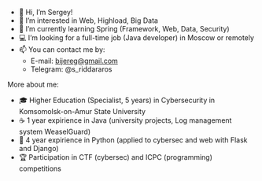 - 👋 Hi, I’m Sergey!
- 👀 I’m interested in Web, Highload, Big Data
- 🌱 I’m currently learning Spring (Framework, Web, Data, Security)
- 💻 I’m looking for a full-time job (Java developer) in Moscow or remotely
- 📫 You can contact me by:
  - E-mail: bijereg@gmail.com
  - Telegram: @s_riddararos


More about me:
- 🎓 Higher Education (Specialist, 5 years) in Cybersecurity in Komsomolsk-on-Amur State University
- ☕️ 1 year expirience in Java (university projects, Log management system WeaselGuard)
- 🐍 4 year expirience in Python (applied to cybersec and web with Flask and Django)
- 🏆 Participation in CTF (cybersec) and ICPC (programming) competitions
